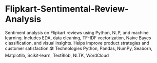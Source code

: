 # Flipkart-Sentimental-Review-Analysis
Sentiment analysis on Flipkart reviews using Python, NLP, and machine learning. Includes EDA, data cleaning, TF-IDF vectorization, Naive Bayes classification, and visual insights. Helps improve product strategies and customer satisfaction.🛠 Technologies Python, Pandas, NumPy, Seaborn, Matplotlib, Scikit-learn, TextBlob, NLTK, WordCloud
